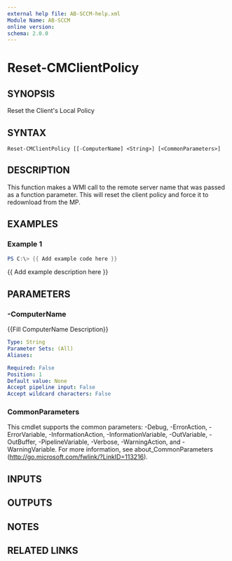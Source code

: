 ```yaml
---
external help file: AB-SCCM-help.xml
Module Name: AB-SCCM
online version:
schema: 2.0.0
---
```


# Reset-CMClientPolicy

## SYNOPSIS
Reset the Client's Local Policy

## SYNTAX

```
Reset-CMClientPolicy [[-ComputerName] <String>] [<CommonParameters>]
```

## DESCRIPTION
This function makes a WMI call to the remote server name that was passed as a
function parameter. 
This will reset the client policy and force it to redownload from the MP.

## EXAMPLES

### Example 1
```powershell
PS C:\> {{ Add example code here }}
```

{{ Add example description here }}

## PARAMETERS

### -ComputerName
{{Fill ComputerName Description}}

```yaml
Type: String
Parameter Sets: (All)
Aliases:

Required: False
Position: 1
Default value: None
Accept pipeline input: False
Accept wildcard characters: False
```

### CommonParameters
This cmdlet supports the common parameters: -Debug, -ErrorAction, -ErrorVariable, -InformationAction, -InformationVariable, -OutVariable, -OutBuffer, -PipelineVariable, -Verbose, -WarningAction, and -WarningVariable.
For more information, see about_CommonParameters (http://go.microsoft.com/fwlink/?LinkID=113216).

## INPUTS

## OUTPUTS

## NOTES

## RELATED LINKS
